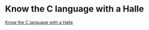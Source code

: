 # Know the C language with a Halle
[Know the C language with a Halle](https://aiwithcloud.com/2022/09/19/know_the_c_language_with_a_halle/)